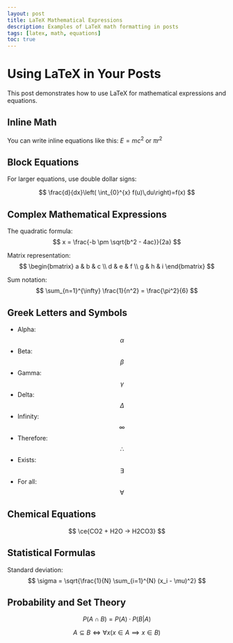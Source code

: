 ```yaml
---
layout: post
title: LaTeX Mathematical Expressions
description: Examples of LaTeX math formatting in posts
tags: [latex, math, equations]
toc: true
---
```


# Using LaTeX in Your Posts

This post demonstrates how to use LaTeX for mathematical expressions and equations.

<!--more-->

## Inline Math

You can write inline equations like this: $E = mc^2$ or $\pi r^2$

## Block Equations

For larger equations, use double dollar signs:

$$
\frac{d}{dx}\left( \int_{0}^{x} f(u)\,du\right)=f(x)
$$

## Complex Mathematical Expressions

The quadratic formula:
$$
x = \frac{-b \pm \sqrt{b^2 - 4ac}}{2a}
$$

Matrix representation:
$$
\begin{bmatrix}
a & b & c \\
d & e & f \\
g & h & i
\end{bmatrix}
$$

Sum notation:
$$
\sum_{n=1}^{\infty} \frac{1}{n^2} = \frac{\pi^2}{6}
$$

## Greek Letters and Symbols

- Alpha: $$\alpha$$ 
- Beta: $$\beta$$
- Gamma: $$\gamma$$
- Delta: $$\Delta$$
- Infinity: $$\infty$$
- Therefore: $$\therefore$$
- Exists: $$\exists$$
- For all: $$\forall$$  

## Chemical Equations

$$
\ce{CO2 + H2O -> H2CO3}
$$

## Statistical Formulas

Standard deviation:
$$
\sigma = \sqrt{\frac{1}{N} \sum_{i=1}^{N} (x_i - \mu)^2}
$$

## Probability and Set Theory

$$
P(A \cap B) = P(A) \cdot P(B|A)
$$

$$
A \subseteq B \iff \forall x(x \in A \implies x \in B)
$$